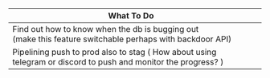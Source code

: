 
| What To Do                                                                                                     |     |
| -------------------------------------------------------------------------------------------------------------- | --- |
| Find out how to know when the db is bugging out <br>(make this feature switchable perhaps with backdoor API)   |     |
| Pipelining push to prod also to stag ( How about using telegram or discord to push and monitor the progress? ) |     |

